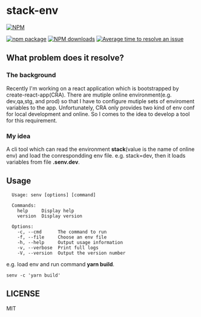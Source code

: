 # stack-env
[![NPM](https://nodei.co/npm/stack-env.png?stars&downloads)](https://nodei.co/npm/stack-env/)


[![npm package](https://img.shields.io/npm/v/stack-env.svg?style=flat-square)](https://www.npmjs.org/package/stack-env)
[![NPM downloads](http://img.shields.io/npm/dm/stack-env.svg?style=flat-square)](https://npmjs.org/package/stack-env)
[![Average time to resolve an issue](http://isitmaintained.com/badge/resolution/wangpin34/stack-env.svg)](http://isitmaintained.com/project/wangpin34/stack-env "Average time to resolve an issue")

## What problem does it resolve?
### The background
Recently I'm working on a react application which is bootstrapped by create-react-app(CRA). There are mutiple online environment(e.g. dev,qa,stg, and prod) so that I have to configure mutiple sets of enviroment variables to the app. Unfortunately, CRA only provides two kind of env conf for local development and online. So I comes to the idea to develop a tool for this requirement.

### My idea
A cli tool which can read the environment **stack**(value is the name of online env) and load the conrespondding env file. e.g. stack=dev, then it loads variables from file **.senv.dev**. 
## Usage
```
  Usage: senv [options] [command]
  
  Commands:
    help     Display help
    version  Display version
  
  Options:
    -c, --cmd      The command to run
    -f, --file     Choose an env file
    -h, --help     Output usage information
    -v, --verbose  Print full logs
    -V, --version  Output the version number
```

e.g. load env and run command **yarn build**.
```
senv -c 'yarn build'
```

## LICENSE
MIT
